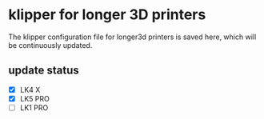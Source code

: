# klipper for longer 3D printers
The klipper configuration file for longer3d printers is saved here, which will be continuously updated.

## update status
- [x] LK4 X
- [x] LK5 PRO
- [ ] LK1 PRO
